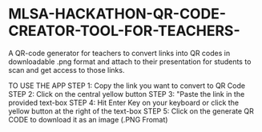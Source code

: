 # MLSA-HACKATHON-QR-CODE-CREATOR-TOOL-FOR-TEACHERS-
A QR-code generator for teachers to convert links into QR codes in downloadable .png format and attach to their presentation for students to scan and get access to those links.

TO USE THE APP
STEP 1: Copy the link you want to convert to QR Code
STEP 2: Click on the central yellow button
STEP 3: "Paste the link in the provided text-box
STEP 4: Hit Enter Key on your keyboard or click the yellow button at the right of the text-box
STEP 5: Click on the generate QR CODE to download it as an image (.PNG Fromat)

